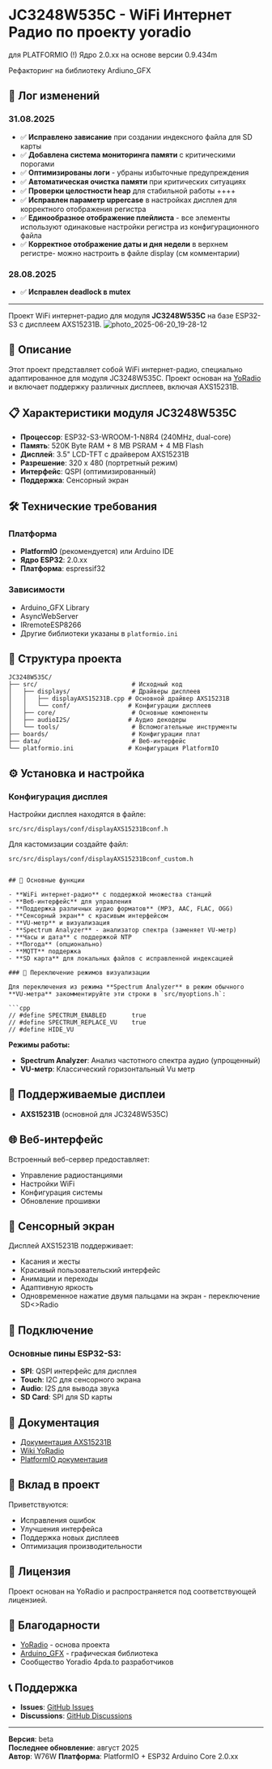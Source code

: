 # JC3248W535C - WiFi Интернет Радио по проекту yoradio
для PLATFORMIO (!) Ядро 2.0.хх
на основе версии 0.9.434m

Рефакторинг на библиотеку Ardiuno_GFX

## 📝 Лог изменений

### 31.08.2025
- ✅ **Исправлено зависание** при создании индексного файла для SD карты
- ✅ **Добавлена система мониторинга памяти** с критическими порогами
- ✅ **Оптимизированы логи** - убраны избыточные предупреждения
- ✅ **Автоматическая очистка памяти** при критических ситуациях
- ✅ **Проверки целостности heap** для стабильной работы
++++
- ✅ **Исправлен параметр uppercase** в настройках дисплея для корректного отображения регистра
- ✅ **Единообразное отображение плейлиста** - все элементы используют одинаковые настройки регистра из конфигурационного файла
- ✅ **Корректное отображение даты и дня недели** в верхнем регистре-
можно настроить в файле display (см комментарии)

### 28.08.2025
- ✅ **Исправлен deadlock в mutex** 


---

Проект WiFi интернет-радио для модуля **JC3248W535C** на базе ESP32-S3 с дисплеем AXS15231B.
![photo_2025-06-20_19-28-12](https://github.com/user-attachments/assets/d0566422-2abd-48eb-a869-771cf16c25c2)

## 🚀 Описание

Этот проект представляет собой  WiFi интернет-радио, специально адаптированное для модуля JC3248W535C. Проект основан на [YoRadio](https://github.com/e2002/yoradio) и включает поддержку различных дисплеев, включая AXS15231B.

## 📋 Характеристики модуля JC3248W535C

- **Процессор**: ESP32-S3-WROOM-1-N8R4 (240MHz, dual-core)
- **Память**: 520K Byte RAM + 8 MB PSRAM + 4 MB Flash
- **Дисплей**: 3.5" LCD-TFT с драйвером AXS15231B
- **Разрешение**: 320 x 480 (портретный режим)
- **Интерфейс**: QSPI (оптимизированный)
- **Поддержка**: Сенсорный экран

## 🛠 Технические требования

### Платформа
- **PlatformIO** (рекомендуется) или Arduino IDE
- **Ядро ESP32**: 2.0.xx
- **Платформа**: espressif32

### Зависимости
- Arduino_GFX Library
- AsyncWebServer
- IRremoteESP8266
- Другие библиотеки указаны в `platformio.ini`

## 📁 Структура проекта

```
JC3248W535C/
├── src/                          # Исходный код
│   ├── displays/                 # Драйверы дисплеев
│   │   ├── displayAXS15231B.cpp # Основной драйвер AXS15231B
│   │   └── conf/                # Конфигурации дисплеев
│   ├── core/                     # Основные компоненты
│   ├── audioI2S/                # Аудио декодеры
│   └── tools/                    # Вспомогательные инструменты
├── boards/                       # Конфигурации плат
├── data/                         # Веб-интерфейс
└── platformio.ini               # Конфигурация PlatformIO
```

## ⚙️ Установка и настройка



###  Конфигурация дисплея
Настройки дисплея находятся в файле:
```
src/src/displays/conf/displayAXS15231Bconf.h
```

Для кастомизации создайте файл:
```
src/src/displays/conf/displayAXS15231Bconf_custom.h
```

```

## 🔧 Основные функции

- **WiFi интернет-радио** с поддержкой множества станций
- **Веб-интерфейс** для управления
- **Поддержка различных аудио форматов** (MP3, AAC, FLAC, OGG)
- **Сенсорный экран** с красивым интерфейсом
- **VU-метр** и визуализация
- **Spectrum Analyzer** - анализатор спектра (заменяет VU-метр)
- **Часы и дата** с поддержкой NTP
- **Погода** (опционально)
- **MQTT** поддержка
- **SD карта** для локальных файлов с исправленной индексацией

### 🎵 Переключение режимов визуализации

Для переключения из режима **Spectrum Analyzer** в режим обычного **VU-метра** закомментируйте эти строки в `src/myoptions.h`:

```cpp
// #define SPECTRUM_ENABLED       true
// #define SPECTRUM_REPLACE_VU    true
// #define HIDE_VU
```

**Режимы работы:**
- **Spectrum Analyzer**: Анализ частотного спектра аудио (упрощенный)
- **VU-метр**: Классический горизонтальный Vu метр


## 🎨 Поддерживаемые дисплеи

- **AXS15231B** (основной для JC3248W535C)


## 🌐 Веб-интерфейс

Встроенный веб-сервер предоставляет:
- Управление радиостанциями
- Настройки WiFi
- Конфигурация системы
- Обновление прошивки

## 📱 Сенсорный экран

Дисплей AXS15231B поддерживает:
- Касания и жесты
- Красивый пользовательский интерфейс
- Анимации и переходы
- Адаптивную яркость
- Одновременное нажатие двумя пальцами на экран  - переключение SD<>Radio

## 🔌 Подключение

### Основные пины ESP32-S3:
- **SPI**: QSPI интерфейс для дисплея
- **Touch**: I2C для сенсорного экрана
- **Audio**: I2S для вывода звука
- **SD Card**: SPI для SD карты

## 📖 Документация

- [Документация AXS15231B](15231doc/AXS15231_Datasheet_V0.5_20230306.pdf)
- [Wiki YoRadio](https://github.com/e2002/yoradio/wiki)
- [PlatformIO документация](https://docs.platformio.org/)

## 🤝 Вклад в проект

Приветствуются:
- Исправления ошибок
- Улучшения интерфейса
- Поддержка новых дисплеев
- Оптимизация производительности

## 📄 Лицензия

Проект основан на YoRadio и распространяется под соответствующей лицензией.

## 🙏 Благодарности

- [YoRadio](https://github.com/e2002/yoradio) - основа проекта
- [Arduino_GFX](https://github.com/moononournation/Arduino_GFX) - графическая библиотека
- Сообщество Yoradio 4pda.to разработчиков

## 📞 Поддержка

- **Issues**: [GitHub Issues](https://github.com/Witaliy76/JC3248W535C/issues)
- **Discussions**: [GitHub Discussions](https://github.com/Witaliy76/JC3248W535C/discussions)

---

**Версия**: beta  
**Последнее обновление**: август 2025  
**Автор**: W76W 
**Платформа**: PlatformIO + ESP32 Arduino Core 2.0.xx
